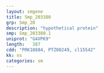 ```yaml
---
layout: smgene
title: Smp_203380
grp: Smp_20
description: "hypothetical protein"
smp: Smp_203380.1
uniprot: "G4VPK9"
length:   387
cdd: "PRK10884, PTZ00249, cl15542"
kk: ns
categories: sm
---
```


